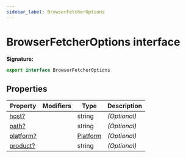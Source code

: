 ```yaml
---
sidebar_label: BrowserFetcherOptions
---
```

# BrowserFetcherOptions interface


**Signature:**

```typescript
export interface BrowserFetcherOptions 
```

## Properties

|  Property | Modifiers | Type | Description |
|  --- | --- | --- | --- |
|  [host?](./puppeteer.browserfetcheroptions.host.md) |  | string | <i>(Optional)</i> |
|  [path?](./puppeteer.browserfetcheroptions.path.md) |  | string | <i>(Optional)</i> |
|  [platform?](./puppeteer.browserfetcheroptions.platform.md) |  | [Platform](./puppeteer.platform.md) | <i>(Optional)</i> |
|  [product?](./puppeteer.browserfetcheroptions.product.md) |  | string | <i>(Optional)</i> |

